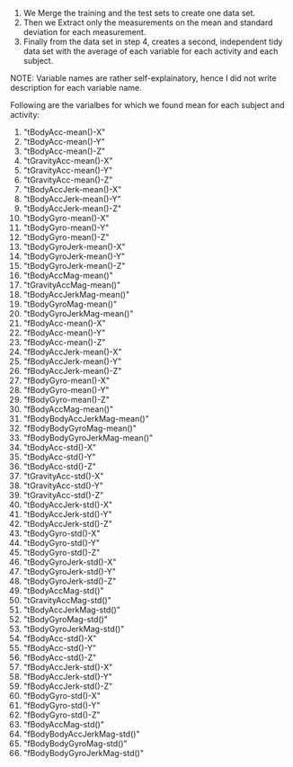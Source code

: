 1. We Merge the training and the test sets to create one data set.
2. Then we Extract only the measurements on the mean and standard deviation for each measurement. 
3. Finally from the data set in step 4, creates a second, independent tidy data set with the average of each variable for each activity and each subject.

NOTE: Variable names are rather self-explainatory, hence I did not write description for each variable name. 

Following are the varialbes for which we found mean for each subject and activity:
1. "tBodyAcc-mean()-X"           
2. "tBodyAcc-mean()-Y"           
3. "tBodyAcc-mean()-Z"           
4. "tGravityAcc-mean()-X"       
5. "tGravityAcc-mean()-Y"        
6. "tGravityAcc-mean()-Z"
7. "tBodyAccJerk-mean()-X"       
8. "tBodyAccJerk-mean()-Y"      
9. "tBodyAccJerk-mean()-Z"       
10. "tBodyGyro-mean()-X" 
11. "tBodyGyro-mean()-Y"          
12. "tBodyGyro-mean()-Z" 
13. "tBodyGyroJerk-mean()-X"      
14. "tBodyGyroJerk-mean()-Y"        
15. "tBodyGyroJerk-mean()-Z"      
16. "tBodyAccMag-mean()"  
17. "tGravityAccMag-mean()"       
18. "tBodyAccJerkMag-mean()"  
19. "tBodyGyroMag-mean()"         
20. "tBodyGyroJerkMag-mean()" 
21. "fBodyAcc-mean()-X"           
22. "fBodyAcc-mean()-Y"  
23. "fBodyAcc-mean()-Z"           
24. "fBodyAccJerk-mean()-X"      
25. "fBodyAccJerk-mean()-Y"       
26. "fBodyAccJerk-mean()-Z"  
27. "fBodyGyro-mean()-X"          
28. "fBodyGyro-mean()-Y"   
29. "fBodyGyro-mean()-Z"
30. "fBodyAccMag-mean()"         
31. "fBodyBodyAccJerkMag-mean()"  
32. "fBodyBodyGyroMag-mean()" 
33. "fBodyBodyGyroJerkMag-mean()" 
34. "tBodyAcc-std()-X"  
35. "tBodyAcc-std()-Y"            
36. "tBodyAcc-std()-Z"  
37. "tGravityAcc-std()-X"         
38. "tGravityAcc-std()-Y"      
39. "tGravityAcc-std()-Z"         
40. "tBodyAccJerk-std()-X"  
41. "tBodyAccJerk-std()-Y"        
42. "tBodyAccJerk-std()-Z" 
43. "tBodyGyro-std()-X"           
44. "tBodyGyro-std()-Y" 
45. "tBodyGyro-std()-Z"           
46. "tBodyGyroJerk-std()-X"   
47. "tBodyGyroJerk-std()-Y"       
48. "tBodyGyroJerk-std()-Z"   
49. "tBodyAccMag-std()"           
50. "tGravityAccMag-std()" 
51. "tBodyAccJerkMag-std()"       
52. "tBodyGyroMag-std()" 
53. "tBodyGyroJerkMag-std()"      
54. "fBodyAcc-std()-X"    
55. "fBodyAcc-std()-Y"           
56. "fBodyAcc-std()-Z"   
57. "fBodyAccJerk-std()-X"        
58. "fBodyAccJerk-std()-Y"     
59. "fBodyAccJerk-std()-Z"        
60. "fBodyGyro-std()-X"   
61. "fBodyGyro-std()-Y"           
62. "fBodyGyro-std()-Z"        
63. "fBodyAccMag-std()"           
64. "fBodyBodyAccJerkMag-std()"    
65. "fBodyBodyGyroMag-std()"      
66. "fBodyBodyGyroJerkMag-std()"
 





